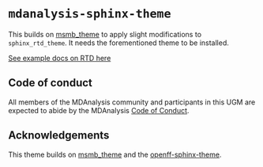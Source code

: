 `mdanalysis-sphinx-theme`
=========================

This builds on [msmb_theme](https://github.com/msmbuilder/msmb_theme) to apply slight modifications to
`sphinx_rtd_theme`. It needs the forementioned theme to be installed.

[See example docs on RTD here](https://mdanalysis-sphinx-theme.readthedocs.io/en/latest/)

## Code of conduct

All members of the MDAnalysis community and participants in this UGM are expected to abide by the MDAnalysis [Code of Conduct](https://www.mdanalysis.org/pages/conduct/).

## Acknowledgements

This theme builds on [msmb_theme](https://github.com/msmbuilder/msmb_theme)
and the [openff-sphinx-theme](https://github.com/openforcefield/openff-sphinx-theme).
